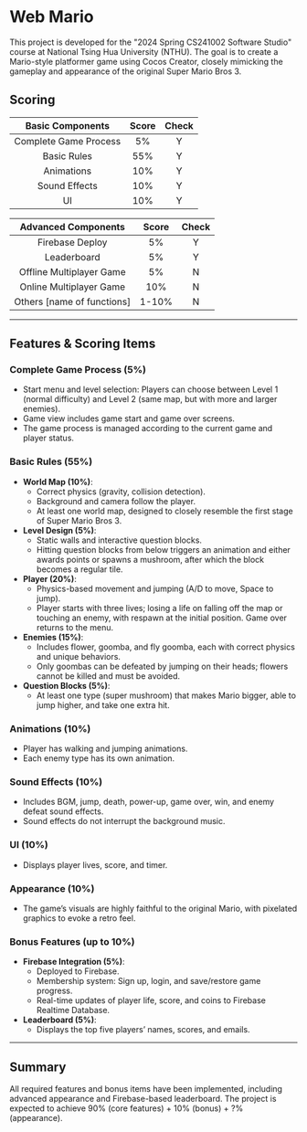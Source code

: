 # Web Mario
This project is developed for the "2024 Spring CS241002 Software Studio" course at National Tsing Hua University (NTHU). The goal is to create a Mario-style platformer game using Cocos Creator, closely mimicking the gameplay and appearance of the original Super Mario Bros 3.

## Scoring

| **Basic Components**           | **Score** | **Check** |
| :----------------------------: | :-------: | :-------: |
| Complete Game Process          |    5%     |    Y      |
| Basic Rules                    |   55%     |    Y      |
| Animations                     |   10%     |    Y      |
| Sound Effects                  |   10%     |    Y      |
| UI                             |   10%     |    Y      |

| **Advanced Components**        | **Score** | **Check** |
| :----------------------------: | :-------: | :-------: |
| Firebase Deploy                |    5%     |    Y      |
| Leaderboard                    |    5%     |    Y      |
| Offline Multiplayer Game       |    5%     |    N      |
| Online Multiplayer Game        |   10%     |    N      |
| Others [name of functions]     | 1-10%     |    N      |

---

## Features & Scoring Items

### Complete Game Process (5%)
- Start menu and level selection: Players can choose between Level 1 (normal difficulty) and Level 2 (same map, but with more and larger enemies).
- Game view includes game start and game over screens.
- The game process is managed according to the current game and player status.

### Basic Rules (55%)
- **World Map (10%)**: 
  - Correct physics (gravity, collision detection).
  - Background and camera follow the player.
  - At least one world map, designed to closely resemble the first stage of Super Mario Bros 3.
- **Level Design (5%)**: 
  - Static walls and interactive question blocks.
  - Hitting question blocks from below triggers an animation and either awards points or spawns a mushroom, after which the block becomes a regular tile.
- **Player (20%)**: 
  - Physics-based movement and jumping (A/D to move, Space to jump).
  - Player starts with three lives; losing a life on falling off the map or touching an enemy, with respawn at the initial position. Game over returns to the menu.
- **Enemies (15%)**: 
  - Includes flower, goomba, and fly goomba, each with correct physics and unique behaviors.
  - Only goombas can be defeated by jumping on their heads; flowers cannot be killed and must be avoided.
- **Question Blocks (5%)**: 
  - At least one type (super mushroom) that makes Mario bigger, able to jump higher, and take one extra hit.

### Animations (10%)
- Player has walking and jumping animations.
- Each enemy type has its own animation.

### Sound Effects (10%)
- Includes BGM, jump, death, power-up, game over, win, and enemy defeat sound effects.
- Sound effects do not interrupt the background music.

### UI (10%)
- Displays player lives, score, and timer.

### Appearance (10%)
- The game’s visuals are highly faithful to the original Mario, with pixelated graphics to evoke a retro feel.

### Bonus Features (up to 10%)
- **Firebase Integration (5%)**: 
  - Deployed to Firebase.
  - Membership system: Sign up, login, and save/restore game progress.
  - Real-time updates of player life, score, and coins to Firebase Realtime Database.
- **Leaderboard (5%)**: 
  - Displays the top five players’ names, scores, and emails.

---

## Summary

All required features and bonus items have been implemented, including advanced appearance and Firebase-based leaderboard. The project is expected to achieve 90% (core features) + 10% (bonus) + ?% (appearance).